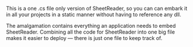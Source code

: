 This is a one .cs file only version of SheetReader, so you can can embark it in all your projects in a static manner without having to reference any dll.

The amalgamation contains everything an application needs to embed SheetReader. Combining all the code for SheetReader into one big file makes it easier to deploy — there is just one file to keep track of.
